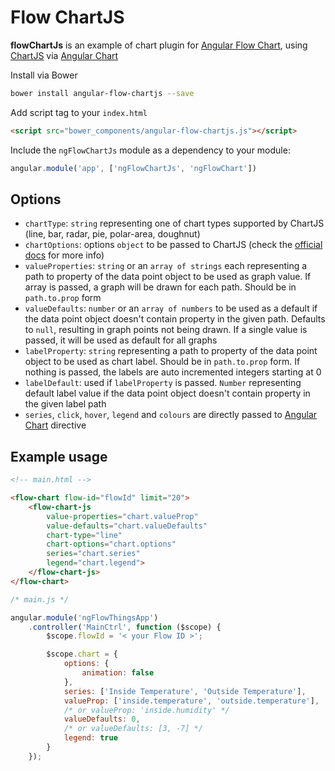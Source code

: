 # Flow ChartJS
__flowChartJs__ is an example of chart plugin for [Angular Flow Chart](https://github.com/Sljux/angular-flow-chart), 
using [ChartJS](https://github.com/nnnick/Chart.js) via [Angular Chart](http://jtblin.github.io/angular-chart.js/)

Install via Bower
```sh
bower install angular-flow-chartjs --save
```

Add script tag to your `index.html`
```html
<script src="bower_components/angular-flow-chartjs.js"></script>
```

Include the `ngFlowChartJs` module as a dependency to your module:
```js
angular.module('app', ['ngFlowChartJs', 'ngFlowChart'])
```

## Options
- `chartType`: `string` representing one of chart types supported by ChartJS (line, bar, radar, pie, polar-area, doughnut)
- `chartOptions`: options `object` to be passed to ChartJS (check the [official docs](http://www.chartjs.org/docs/) for more info)
- `valueProperties`: `string` or an `array of strings` each representing a path to property of the data point object to be used as graph value. 
If array is passed, a graph will be drawn for each path. Should be in `path.to.prop` form
- `valueDefaults`: `number` or an `array of numbers` to be used as a default if the data point object doesn't contain property in the given path.
Defaults to `null`, resulting in graph points not being drawn. If a single value is passed, it will be used as default for all graphs
- `labelProperty`: `string` representing a path to property of the data point object to be used as chart label. Should be in `path.to.prop` form.
If nothing is passed, the labels are auto incremented integers starting at 0
- `labelDefault`: used if `labelProperty` is passed. `Number` representing default label value if the data point object 
doesn't contain property in the given label path
- `series`, `click`, `hover`, `legend` and `colours` are directly passed to [Angular Chart](http://jtblin.github.io/angular-chart.js/) directive

## Example usage
```html
<!-- main.html -->

<flow-chart flow-id="flowId" limit="20">
    <flow-chart-js
        value-properties="chart.valueProp"
        value-defaults="chart.valueDefaults"
        chart-type="line"
        chart-options="chart.options"
        series="chart.series"
        legend="chart.legend">
    </flow-chart-js>
</flow-chart>
```

```js
/* main.js */

angular.module('ngFlowThingsApp')
    .controller('MainCtrl', function ($scope) {
        $scope.flowId = '< your Flow ID >';

        $scope.chart = {
            options: {
                animation: false
            },
            series: ['Inside Temperature', 'Outside Temperature'],
            valueProp: ['inside.temperature', 'outside.temperature'],
            /* or valueProp: 'inside.humidity' */
            valueDefaults: 0,
            /* or valueDefaults: [3, -7] */
            legend: true
        }
    });
```